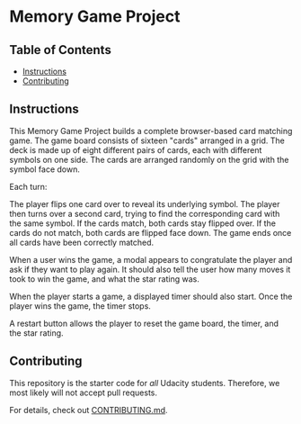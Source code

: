 # Memory Game Project

## Table of Contents

* [Instructions](#instructions)
* [Contributing](#contributing)

## Instructions

This Memory Game Project builds a complete browser-based card matching game. The game board consists of sixteen "cards" arranged in a grid. The deck is made up of eight different pairs of cards, each with different symbols on one side. The cards are arranged randomly on the grid with the symbol face down. 

Each turn:

The player flips one card over to reveal its underlying symbol.
The player then turns over a second card, trying to find the corresponding card with the same symbol.
If the cards match, both cards stay flipped over.
If the cards do not match, both cards are flipped face down.
The game ends once all cards have been correctly matched.

When a user wins the game, a modal appears to congratulate the player and ask if they want to play again. It should also tell the user how many moves it took to win the game, and what the star rating was.

When the player starts a game, a displayed timer should also start. Once the player wins the game, the timer stops.

A restart button allows the player to reset the game board, the timer, and the star rating.

## Contributing

This repository is the starter code for _all_ Udacity students. Therefore, we most likely will not accept pull requests.

For details, check out [CONTRIBUTING.md](CONTRIBUTING.md).
